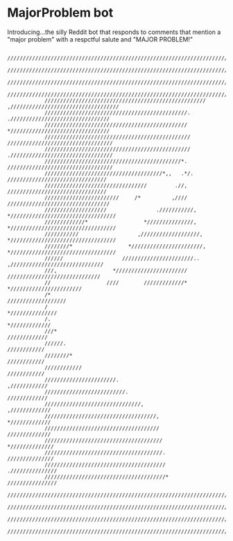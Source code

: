 # MajorProblem bot

Introducing...the silly Reddit bot that responds to comments that mention a "major problem" with a respctful salute and "MAJOR PROBLEM!"

                ////////////////////////////////////////////////////////////////////////////////////////////////////
                ////////////////////////////////////////////////////////////////////////////////////////////////////
                ////////////////////////////////////////////////////////////////////////////////////////////////////
                ////////////////////////////////////////////////////////////////////////////////////////////////////
                ////////////////////////////////////////////////////            ,///////////////////////////////////
                //////////////////////////////////////////////.                    .////////////////////////////////
                //////////////////////////////////////////////                     *////////////////////////////////
                ///////////////////////////////////////////////                   //////////////////////////////////
                ///////////////////////////////////////////////                   ./////////////////////////////////
                ////////////////////////////////////////////*.                    //////////////////////////////////
                //////////////////////////////////////*,,   .*/.                    ////////////////////////////////
                /////////////////////////////////         .//,                      ////////////////////////////////
                ////////////////////////     /*          ,////                     /////////////////////////////////
                ////////////////////                .///////////,                *//////////////////////////////////
                /////////////*                  *///////////////,                *//////////////////////////////////
                ///////////                   ,///////////////////,              *//////////////////////////////////
                ////////*                  *///////////////////////,             *//////////////////////////////////
                //////                   ///////////////////////..                   ,//////////////////////////////
                ///,                  *///////////////////////                        //////////////////////////////
                //                  ////        /////////////*                              *///////////////////////
                /*                                                                               ///////////////////
                /                                                                                   *///////////////
                /.                                                                                    */////////////
                ///*                                                                                   /////////////
                //////.                                                                                 ////////////
                ////////*                                                                               ////////////
                ////////////                                                                            ////////////
                ///////////////////////.                                                               ,////////////
                //////////////////////////.                                                            /////////////
                ///////////////////////////////,                                                      ,/////////////
                ////////////////////////////////////,                                                 */////////////
                /////////////////////////////////////                                                 //////////////
                //////////////////////////////////////                                               *//////////////
                //////////////////////////////////////.                                              ///////////////
                ///////////////////////////////////////                                             .///////////////
                ///////////////////////////////////////*                                            ////////////////
                ////////////////////////////////////////////////////////////////////////////////////////////////////
                ////////////////////////////////////////////////////////////////////////////////////////////////////
                ////////////////////////////////////////////////////////////////////////////////////////////////////
                ////////////////////////////////////////////////////////////////////////////////////////////////////
